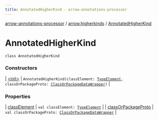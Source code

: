 ```yaml
---
title: AnnotatedHigherKind - arrow-annotations-processor
---
```


[arrow-annotations-processor](../../index.html) / [arrow.higherkinds](../index.html) / [AnnotatedHigherKind](./index.html)

# AnnotatedHigherKind

`class AnnotatedHigherKind`

### Constructors

| [&lt;init&gt;](-init-.html) | `AnnotatedHigherKind(classElement: `[`TypeElement`](http://docs.oracle.com/javase/6/docs/api/javax/lang/model/element/TypeElement.html)`, classOrPackageProto: `[`ClassOrPackageDataWrapper`](../../arrow.common.utils/-class-or-package-data-wrapper/index.html)`)` |

### Properties

| [classElement](class-element.html) | `val classElement: `[`TypeElement`](http://docs.oracle.com/javase/6/docs/api/javax/lang/model/element/TypeElement.html) |
| [classOrPackageProto](class-or-package-proto.html) | `val classOrPackageProto: `[`ClassOrPackageDataWrapper`](../../arrow.common.utils/-class-or-package-data-wrapper/index.html) |

